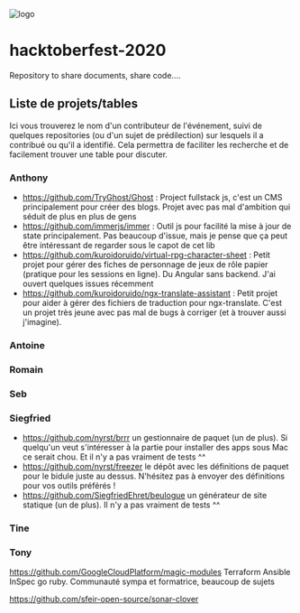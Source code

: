 ![logo](https://scontent.fcdg3-1.fna.fbcdn.net/v/t1.15752-9/s2048x2048/120023520_327832538493565_9131648709382508479_n.png?_nc_cat=101&_nc_sid=b96e70&_nc_ohc=U8ze7gFiUL4AX8VHjQa&_nc_ht=scontent.fcdg3-1.fna&oh=0fa8457a5b0a2400dee519dda43df8fb&oe=5F9444EE)

# hacktoberfest-2020
Repository to share documents, share code....

## Liste de projets/tables

Ici vous trouverez le nom d'un contributeur de l'événement, suivi de quelques repositories 
(ou d'un sujet de prédilection) sur lesquels il a contribué ou qu'il a identifié. 
Cela permettra de faciliter les recherche et de facilement trouver une table pour discuter.

### Anthony
- https://github.com/TryGhost/Ghost : Project fullstack js, c'est un CMS principalement pour créer des blogs. Projet avec pas mal d'ambition qui séduit de plus en plus de gens
- https://github.com/immerjs/immer : Outil js pour facilité la mise à jour de state principalement. Pas beaucoup d'issue, mais je pense que ça peut être intéressant de regarder sous le capot de cet lib
- https://github.com/kuroidoruido/virtual-rpg-character-sheet : Petit projet pour gérer des fiches de personnage de jeux de rôle papier (pratique pour les sessions en ligne). Du Angular sans backend. J'ai ouvert quelques issues récemment
- https://github.com/kuroidoruido/ngx-translate-assistant : Petit projet pour aider à gérer des fichiers de traduction pour ngx-translate. C'est un projet très jeune avec pas mal de bugs à corriger (et à trouver aussi j'imagine).

### Antoine


### Romain


### Seb


### Siegfried

- https://github.com/nyrst/brrr un gestionnaire de paquet (un de plus). Si quelqu'un veut s'intéresser à la partie pour installer des apps sous Mac ce serait chou. Et il n'y a pas vraiment de tests ^^
- https://github.com/nyrst/freezer le dépôt avec les définitions de paquet pour le bidule juste au dessus. N'hésitez pas à envoyer des définitions pour vos outils préférés !
- https://github.com/SiegfriedEhret/beulogue un générateur de site statique (un de plus). Il n'y a pas vraiment de tests ^^

### Tine


### Tony

https://github.com/GoogleCloudPlatform/magic-modules 
Terraform Ansible InSpec go ruby. Communauté sympa et formatrice, beaucoup de sujets 

https://github.com/sfeir-open-source/sonar-clover 


